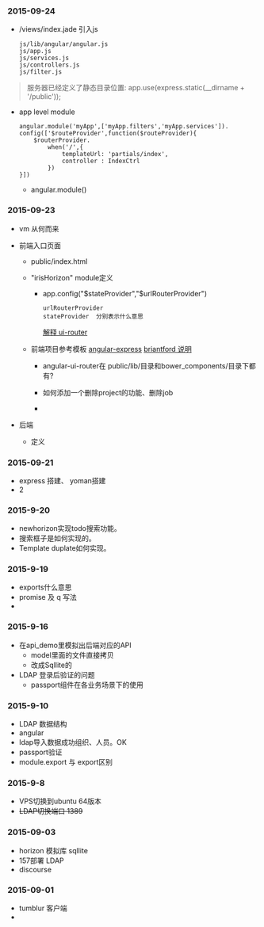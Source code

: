 
### 2015-09-24
*	/views/index.jade 引入js


		js/lib/angular/angular.js
		js/app.js
		js/services.js
		js/controllers.js
		js/filter.js

> 	服务器已经定义了静态目录位置: app.use(express.static(__dirname + '/public'));

*	app level module
	
		angular.module('myApp',['myApp.filters','myApp.services']).
		config(['$routeProvider',function($routeProvider){
			$routerProvider.
				when('/',{
					templateUrl: 'partials/index',
					controller : IndexCtrl
				})
		}])

	*	angular.module()


### 2015-09-23
*	vm 从何而来
*	前端入口页面

	*	public/index.html
		
	*	"irisHorizon" module定义
		*	app.config("$stateProvider","$urlRouterProvider")
		
				urlRouterProvider
				stateProvider  分别表示什么意思
				
			[解释 ui-router](https://github.com/angular-ui/ui-router/wiki/Quick-Reference)
			
	*	前端项目参考模板 [angular-express](https://github.com/btford/angular-express-seed)   [briantford 说明](http://briantford.com/blog/angular-express)
			
		* angular-ui-router在 public/lib/目录和bower_components/目录下都有?
		
		*	如何添加一个删除project的功能、删除job
		
		*	
		
		
*   后端
	*	定义


### 2015-09-21
*	express 搭建、 yoman搭建
*	2

### 2015-9-20
*	newhorizon实现todo搜索功能。
*	搜索框子是如何实现的。
*	Template duplate如何实现。


### 2015-9-19
*	exports什么意思
*	promise 及 q 写法
*



### 2015-9-16
*	在api_demo里模拟出后端对应的API
	*	model里面的文件直接拷贝
	*	改成Sqllite的
*	LDAP 登录后验证的问题
	*	passport组件在各业务场景下的使用		

### 2015-9-10
*	LDAP 数据结构
*	angular
*	ldap导入数据成功组织、人员。OK
*	passport验证
*	module.export 与 export区别

### 2015-9-8
* VPS切换到ubuntu 64版本
* ~~LDAP切换端口 1389~~

### 2015-09-03
*	horizon 模拟库 sqllite
*	157部署 LDAP
*	discourse

### 2015-09-01
*	tumblur 客户端
*
